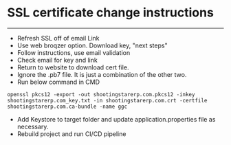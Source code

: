 # SSL certificate change instructions
---
- Refresh SSL off of email Link
- Use web broqzer option. Download key, "next steps"
- Follow instructions, use email validation
- Check email for key and link
- Return to website to download cert file.
- Ignore the .pb7 file.  It is just a combination of the other two.
- Run below command in CMD
```
openssl pkcs12 -export -out shootingstarerp.com.pkcs12 -inkey shootingstarerp.com_key.txt -in shootingstarerp.com.crt -certfile shootingstarerp.com.ca-bundle -name ggc
```

- Add Keystore to target folder and update application.properties file as necessary.
- Rebuild project and run CI/CD pipeline